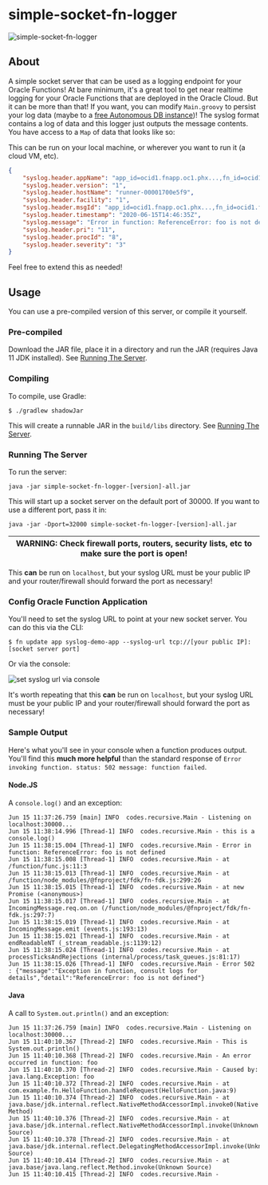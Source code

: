 # simple-socket-fn-logger

![simple-socket-fn-logger](https://github.com/recursivecodes/simple-socket-fn-logger/workflows/simple-socket-fn-logger/badge.svg)

## About

A simple socket server that can be used as a logging endpoint for your Oracle Functions! At bare minimum, it's a great tool to get near realtime logging for your Oracle Functions that are deployed in the Oracle Cloud. But it can be more than that! If you want, you can modify `Main.groovy` to persist your log data (maybe to a [free Autonomous DB instance](https://oracle.com/cloud/free))! The syslog format contains a log of data and this logger just outputs the message contents. You have access to a `Map` of data that looks like so:

This can be run on your local machine, or wherever you want to run it (a cloud VM, etc).

```json
{
    "syslog.header.appName": "app_id=ocid1.fnapp.oc1.phx...,fn_id=ocid1.fnfunc.oc1.phx...",
    "syslog.header.version": "1",
    "syslog.header.hostName": "runner-00001700e5f9",
    "syslog.header.facility": "1",
    "syslog.header.msgId": "app_id=ocid1.fnapp.oc1.phx...,fn_id=ocid1.fnfunc.oc1.phx...",
    "syslog.header.timestamp": "2020-06-15T14:46:35Z",
    "syslog.message": "Error in function: ReferenceError: foo is not defined",
    "syslog.header.pri": "11",
    "syslog.header.procId": "8",
    "syslog.header.severity": "3"
}
```

Feel free to extend this as needed!

## Usage

You can use a pre-compiled version of this server, or compile it yourself.  

### Pre-compiled

Download the JAR file, place it in a directory and run the JAR (requires Java 11 JDK installed). See [Running The Server](#running-the-server).

### Compiling

To compile, use Gradle:

```shell script
$ ./gradlew shadowJar
```

This will create a runnable JAR in the `build/libs` directory.  See [Running The Server](#running-the-server).

### Running The Server

To run the server:

```shell script
java -jar simple-socket-fn-logger-[version]-all.jar
```

This will start up a socket server on the default port of 30000. If you want to use a different port, pass it in:

```shell script
java -jar -Dport=32000 simple-socket-fn-logger-[version]-all.jar
```

| WARNING: Check firewall ports, routers, security lists, etc to make sure the port is open! |
| --- |

This **can** be run on `localhost`, but your syslog URL must be your public IP and your router/firewall should forward the port as necessary!

### Config Oracle Function Application

You'll need to set the syslog URL to point at your new socket server. You can do this via the CLI:

```shell script
$ fn update app syslog-demo-app --syslog-url tcp://[your public IP]:[socket server port]
```

Or via the console:

![set syslog url via console](https://objectstorage.us-phoenix-1.oraclecloud.com/n/toddrsharp/b/readme-assets/o/2020-06-15_10-58-38.png)

It's worth repeating that this **can** be run on `localhost`, but your syslog URL must be your public IP and your router/firewall should forward the port as necessary!

### Sample Output

Here's what you'll see in your console when a function produces output. You'll find this **much more helpful** than the standard response of `Error invoking function. status: 502 message: function failed`.

#### Node.JS 

A `console.log()` and an exception:

```shell script
Jun 15 11:37:26.759 [main] INFO  codes.recursive.Main - Listening on localhost:30000...
Jun 15 11:38:14.996 [Thread-1] INFO  codes.recursive.Main - this is a console.log()
Jun 15 11:38:15.004 [Thread-1] INFO  codes.recursive.Main - Error in function: ReferenceError: foo is not defined
Jun 15 11:38:15.008 [Thread-1] INFO  codes.recursive.Main - at /function/func.js:11:3
Jun 15 11:38:15.013 [Thread-1] INFO  codes.recursive.Main - at /function/node_modules/@fnproject/fdk/fn-fdk.js:299:26
Jun 15 11:38:15.015 [Thread-1] INFO  codes.recursive.Main - at new Promise (<anonymous>)
Jun 15 11:38:15.017 [Thread-1] INFO  codes.recursive.Main - at IncomingMessage.req.on.on (/function/node_modules/@fnproject/fdk/fn-fdk.js:297:7)
Jun 15 11:38:15.019 [Thread-1] INFO  codes.recursive.Main - at IncomingMessage.emit (events.js:193:13)
Jun 15 11:38:15.021 [Thread-1] INFO  codes.recursive.Main - at endReadableNT (_stream_readable.js:1139:12)
Jun 15 11:38:15.024 [Thread-1] INFO  codes.recursive.Main - at processTicksAndRejections (internal/process/task_queues.js:81:17)
Jun 15 11:38:15.026 [Thread-1] INFO  codes.recursive.Main - Error 502 : {"message":"Exception in function, consult logs for details","detail":"ReferenceError: foo is not defined"}
```

#### Java

A call to `System.out.println()` and an exception:

```shell script
Jun 15 11:37:26.759 [main] INFO  codes.recursive.Main - Listening on localhost:30000...
Jun 15 11:40:10.367 [Thread-2] INFO  codes.recursive.Main - This is System.out.println()
Jun 15 11:40:10.368 [Thread-2] INFO  codes.recursive.Main - An error occurred in function: foo
Jun 15 11:40:10.370 [Thread-2] INFO  codes.recursive.Main - Caused by: java.lang.Exception: foo
Jun 15 11:40:10.372 [Thread-2] INFO  codes.recursive.Main - at com.example.fn.HelloFunction.handleRequest(HelloFunction.java:9)
Jun 15 11:40:10.374 [Thread-2] INFO  codes.recursive.Main - at java.base/jdk.internal.reflect.NativeMethodAccessorImpl.invoke0(Native Method)
Jun 15 11:40:10.376 [Thread-2] INFO  codes.recursive.Main - at java.base/jdk.internal.reflect.NativeMethodAccessorImpl.invoke(Unknown Source)
Jun 15 11:40:10.378 [Thread-2] INFO  codes.recursive.Main - at java.base/jdk.internal.reflect.DelegatingMethodAccessorImpl.invoke(Unknown Source)
Jun 15 11:40:10.414 [Thread-2] INFO  codes.recursive.Main - at java.base/java.lang.reflect.Method.invoke(Unknown Source)
Jun 15 11:40:10.415 [Thread-2] INFO  codes.recursive.Main -
```
